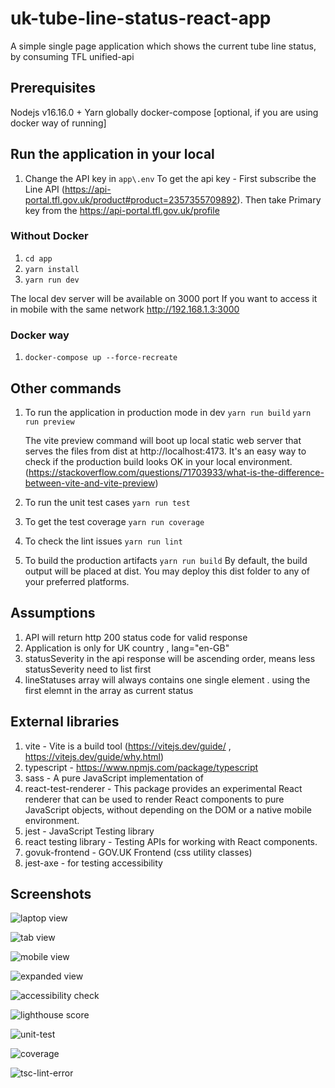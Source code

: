# uk-tube-line-status-react-app

A simple single page application which shows the current tube line status, by consuming TFL unified-api

## Prerequisites

Nodejs v16.16.0 +
Yarn globally
docker-compose [optional, if you are using docker way of running]

## Run the application in your local

1. Change the API key in `app\.env`
   To get the api key - First subscribe the Line API (https://api-portal.tfl.gov.uk/product#product=2357355709892). Then take Primary key from the https://api-portal.tfl.gov.uk/profile

### Without Docker

1. `cd app`
2. `yarn install`
3. `yarn run dev`

The local dev server will be available on 3000 port
If you want to access it in mobile with the same network http://192.168.1.3:3000

### Docker way

1. `docker-compose up --force-recreate`

## Other commands

1. To run the application in production mode in dev
   `yarn run build`
   `yarn run preview`

   The vite preview command will boot up local static web server that serves the files from dist at http://localhost:4173. It's an easy way to check if the production build looks OK in your local environment. (https://stackoverflow.com/questions/71703933/what-is-the-difference-between-vite-and-vite-preview)

2. To run the unit test cases
   `yarn run test`

3. To get the test coverage
   `yarn run coverage`

4. To check the lint issues
   `yarn run lint`

5. To build the production artifacts
   `yarn run build`
   By default, the build output will be placed at dist. You may deploy this dist folder to any of your preferred platforms.

## Assumptions

1. API will return http 200 status code for valid response
2. Application is only for UK country , lang="en-GB"
3. statusSeverity in the api response will be ascending order, means less statusSeverity need to list first
4. lineStatuses array will always contains one single element . using the first elemnt in the array as current status

## External libraries

1. vite - Vite is a build tool (https://vitejs.dev/guide/ , https://vitejs.dev/guide/why.html)
2. typescript - https://www.npmjs.com/package/typescript
3. sass - A pure JavaScript implementation of
4. react-test-renderer - This package provides an experimental React renderer that can be used to render React components to pure JavaScript objects, without depending on the DOM or a native mobile environment.
5. jest - JavaScript Testing library
6. react testing library - Testing APIs for working with React components.
7. govuk-frontend - GOV.UK Frontend (css utility classes)
8. jest-axe - for testing accessibility

## Screenshots

![laptop view](https://github.com/lijoejohn/uk-tube-line-status-react-app/blob/main/screenshots/laptop.png?raw=true)

![tab view](https://github.com/lijoejohn/uk-tube-line-status-react-app/blob/main/screenshots/tab.png?raw=true)

![mobile view](https://github.com/lijoejohn/uk-tube-line-status-react-app/blob/main/screenshots/mobile.png?raw=true)

![expanded view](https://github.com/lijoejohn/uk-tube-line-status-react-app/blob/main/screenshots/expanded-view.png?raw=true)

![accessibility check](https://github.com/lijoejohn/uk-tube-line-status-react-app/blob/main/screenshots/accessibility.png?raw=true)

![lighthouse score](https://github.com/lijoejohn/uk-tube-line-status-react-app/blob/main/screenshots/lighthouse.png?raw=true)

![unit-test](https://github.com/lijoejohn/uk-tube-line-status-react-app/blob/main/screenshots/unit-test.png?raw=true)

![coverage](https://github.com/lijoejohn/uk-tube-line-status-react-app/blob/main/screenshots/coverage.png?raw=true)

![tsc-lint-error](https://github.com/lijoejohn/uk-tube-line-status-react-app/blob/main/screenshots/tsc-lint-error.png?raw=true)
